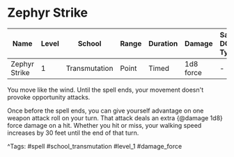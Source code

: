 # Zephyr Strike

| Name | Level | School | Range | Duration | Damage | Save DC & Type |
|------|-------|--------|-------|----------|--------|----------------|
| Zephyr Strike | 1 | Transmutation | Point | Timed | 1d8 force | - |

You move like the wind. Until the spell ends, your movement doesn't provoke opportunity attacks.

Once before the spell ends, you can give yourself advantage on one weapon attack roll on your turn. That attack deals an extra {@damage 1d8} force damage on a hit. Whether you hit or miss, your walking speed increases by 30 feet until the end of that turn.

^Tags: #spell #school_transmutation #level_1 #damage_force